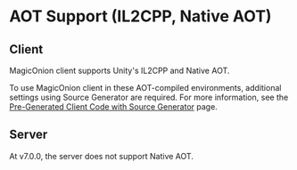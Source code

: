 # AOT Support (IL2CPP, Native AOT)

## Client
MagicOnion client supports Unity's IL2CPP and Native AOT.

To use MagicOnion client in these AOT-compiled environments, additional settings using Source Generator are required. For more information, see the [Pre-Generated Client Code with Source Generator](/source-generator/client) page.

## Server
At v7.0.0, the server does not support Native AOT.
